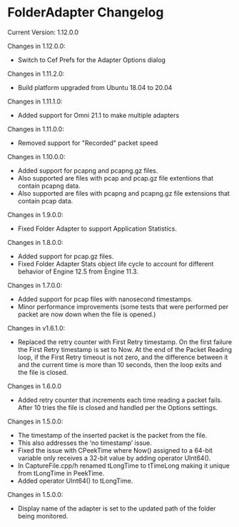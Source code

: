 # FolderAdapter Changelog

Current Version: 1.12.0.0

Changes in 1.12.0.0:
  * Switch to Cef Prefs for the Adapter Options dialog

Changes in 1.11.2.0:
  * Build platform upgraded from Ubuntu 18.04 to 20.04

Changes in 1.11.1.0:
  * Added support for Omni 21.1 to make multiple adapters

Changes in 1.11.0.0:
  * Removed support for "Recorded" packet speed

Changes in 1.10.0.0:
  * Added support for pcapng and pcapng.gz files.
  * Also supported are files with pcap and pcap.gz file extentions that contain pcapng data.
  * Also supported are files with pcapng and pcapng.gz file extensions that contain pcap data.

Changes in 1.9.0.0:
  * Fixed Folder Adapter to support Application Statistics.

Changes in 1.8.0.0:
  * Added support for pcap.gz files.
  * Fixed Folder Adapter Stats object life cycle to account for different behavior of Engine 12.5 from Engine 11.3.

Changes in 1.7.0.0:
  * Added support for pcap files with nanosecond timestamps.
  * Minor performance improvements (some tests that were performed per packet are now down when the file is opened.)

Changes in v1.6.1.0:
  * Replaced the retry counter with First Retry timestamp. On the first failure the First Retry timestamp is set to Now. At the end of the Packet Reading loop, if the First Retry timeout is not zero, and the difference between it and the current time is more than 10 seconds, then the loop exits and the file is closed.

Changes in 1.6.0.0
  * Added retry counter that increments each time reading a packet fails. After 10 tries the file is closed and handled per the Options settings.
 
Changes in 1.5.0.0:
  * The timestamp of the inserted packet is the packet from the file.
  * This also addresses the ‘no timestamp’ issue.
  * Fixed the issue with CPeekTime where Now() assigned to a 64-bit variable only receives a 32-bit value by adding operator UInt64().
  * In CaptureFile.cpp/h renamed tLongTime to tTimeLong making it unique from tLongTime in PeekTime.
  * Added operator UInt64() to tLongTime.
 
Changes in 1.5.0.0:
  * Display name of the adapter is set to the updated path of the folder being monitored.